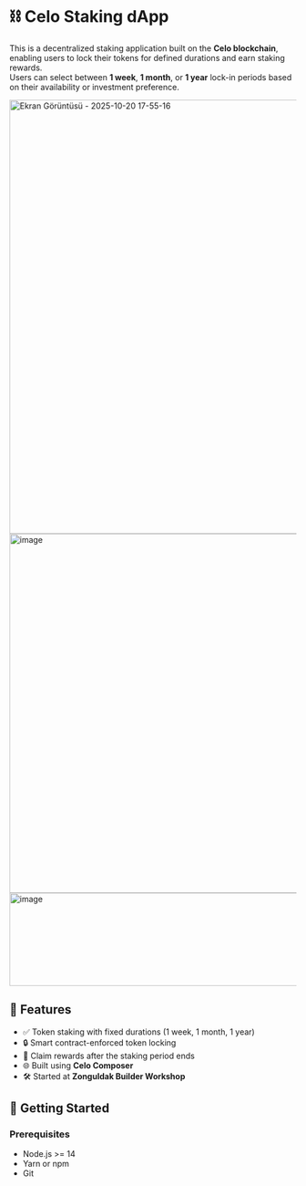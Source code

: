 # ⛓️ Celo Staking dApp

This is a decentralized staking application built on the **Celo blockchain**, enabling users to lock their tokens for defined durations and earn staking rewards.  
Users can select between **1 week**, **1 month**, or **1 year** lock-in periods based on their availability or investment preference.


<img width="1595" height="761" alt="Ekran Görüntüsü - 2025-10-20 17-55-16" src="https://github.com/user-attachments/assets/fb69f97b-0880-4b66-ab2f-5a48f5b0776f" />
<img width="1200" height="630" alt="image" src="https://github.com/user-attachments/assets/c8120a67-ac05-4ca4-bfdd-fa89939051a3" />

<img width="554" height="163" alt="image" src="https://github.com/user-attachments/assets/782ea806-e328-48f2-bc12-02a6852c3121" />


## 📌 Features

- ✅ Token staking with fixed durations (1 week, 1 month, 1 year)
- 🔒 Smart contract-enforced token locking
- 💸 Claim rewards after the staking period ends
- 🌐 Built using **Celo Composer**
- 🛠️ Started at **Zonguldak Builder Workshop**

## 🚀 Getting Started

### Prerequisites

- Node.js >= 14
- Yarn or npm
- Git

